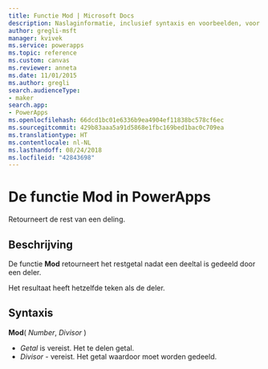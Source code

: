 ```yaml
---
title: Functie Mod | Microsoft Docs
description: Naslaginformatie, inclusief syntaxis en voorbeelden, voor de functie Mod in PowerApps
author: gregli-msft
manager: kvivek
ms.service: powerapps
ms.topic: reference
ms.custom: canvas
ms.reviewer: anneta
ms.date: 11/01/2015
ms.author: gregli
search.audienceType:
- maker
search.app:
- PowerApps
ms.openlocfilehash: 66dcd1bc01e6336b9ea4904ef11838bc578cf6ec
ms.sourcegitcommit: 429b83aaa5a91d5868e1fbc169bed1bac0c709ea
ms.translationtype: HT
ms.contentlocale: nl-NL
ms.lasthandoff: 08/24/2018
ms.locfileid: "42843698"
---
```

# <a name="mod-function-in-powerapps"></a>De functie Mod in PowerApps
Retourneert de rest van een deling.

## <a name="description"></a>Beschrijving
De functie **Mod** retourneert het restgetal nadat een deeltal is gedeeld door een deler.

Het resultaat heeft hetzelfde teken als de deler.

## <a name="syntax"></a>Syntaxis
**Mod**( *Number*, *Divisor* )

* *Getal* is vereist. Het te delen getal.
* *Divisor* - vereist.  Het getal waardoor moet worden gedeeld.

